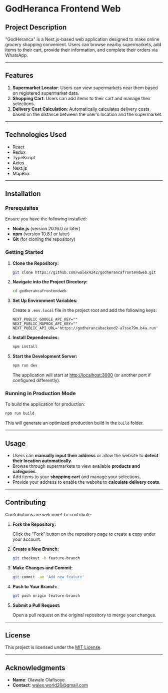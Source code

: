 # GodHeranca Frontend Web

## Project Description
"GodHeranca" is a Next.js-based web application designed to make online grocery shopping convenient. Users can browse nearby supermarkets, add items to their cart, provide their information, and complete their orders via WhatsApp.

---

## Features

1. **Supermarket Locator**: Users can view supermarkets near them based on registered supermarket data.
2. **Shopping Cart**: Users can add items to their cart and manage their selections.
3. **Delivery Cost Calculation**: Automatically calculates delivery costs based on the distance between the user's location and the supermarket.

---

## Technologies Used

- React
- Redux
- TypeScript
- Axios
- Next.js
- MapBox

---

## Installation

### Prerequisites

Ensure you have the following installed:

- **Node.js** (version 20.16.0 or later)
- **npm** (version 10.8.1 or later)
- **Git** (for cloning the repository)

### Getting Started

1. **Clone the Repository:**

   ```bash
   git clone https://github.com/walex4242/godherancafrontendweb.git
   ```

2. **Navigate into the Project Directory:**

   ```bash
   cd godherancafrontendweb
   ```

3. **Set Up Environment Variables:**

   Create a `.env.local` file in the project root and add the following keys:

   ```env
   NEXT_PUBLIC_GOOGLE_API_KEY=""
   NEXT_PUBLIC_MAPBOX_API_KEY=""
   NEXT_PUBLIC_API_URL='https://godherancabackend2-a7sse79m.b4a.run'
   ```

4. **Install Dependencies:**

   ```bash
   npm install
   ```

5. **Start the Development Server:**

   ```bash
   npm run dev
   ```

   The application will start at [http://localhost:3000](http://localhost:3000) (or another port if configured differently).

### Running in Production Mode

To build the application for production:

```bash
npm run build
```

This will generate an optimized production build in the `build` folder.

---

## Usage

- Users can **manually input their address** or allow the website to **detect their location automatically**.
- Browse through supermarkets to view available **products and categories**.
- Add items to your **shopping cart** and manage your selections.
- Provide your address to enable the website to **calculate delivery costs**.

---

## Contributing

Contributions are welcome! To contribute:

1. **Fork the Repository:**

   Click the "Fork" button on the repository page to create a copy under your account.

2. **Create a New Branch:**

   ```bash
   git checkout -b feature-branch
   ```

3. **Make Changes and Commit:**

   ```bash
   git commit -am 'Add new feature'
   ```

4. **Push to Your Branch:**

   ```bash
   git push origin feature-branch
   ```

5. **Submit a Pull Request:**

   Open a pull request on the original repository to merge your changes.

---

## License

This project is licensed under the [MIT License](LICENSE).

---

## Acknowledgments

- **Name**: Olawale Olafisoye
- **Contact**: [walex.world20@gmail.com](mailto:walex.world20@gmail.com)


